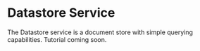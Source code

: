 # Datastore Service

The Datastore service is a document store with simple querying capabilities.
Tutorial coming soon.
